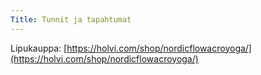 ```yaml
---
Title: Tunnit ja tapahtumat
---
```

Lipukauppa: [https://holvi.com/shop/nordicflowacroyoga/](https://holvi.com/shop/nordicflowacroyoga/)